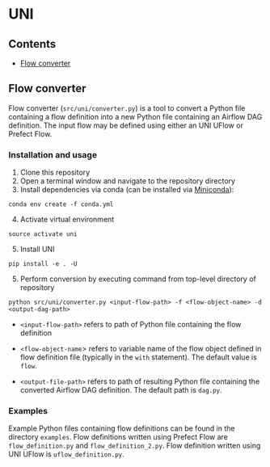 # UNI

## Contents

- [Flow converter](#converter)

<a name="converter"></a>
## Flow converter

Flow converter (`src/uni/converter.py`) is a tool to convert a Python file containing a flow definition into a new Python file containing an Airflow DAG definition. The input flow may be defined using either an UNI UFlow or Prefect Flow.

### Installation and usage

1. Clone this repository
2. Open a terminal window and navigate to the repository directory
3. Install dependencies via conda (can be installed via [Miniconda](https://docs.conda.io/en/latest/miniconda.html)):
```
conda env create -f conda.yml
```
4. Activate virtual environment
```
source activate uni
```
5. Install UNI
```
pip install -e . -U
```
5. Perform conversion by executing command from top-level directory of repository
```
python src/uni/converter.py <input-flow-path> -f <flow-object-name> -d <output-dag-path>
```

- `<input-flow-path>` refers to path of Python file containing the flow definition

- `<flow-object-name`> refers to variable name of the flow object defined in flow definition file (typically in the `with` statement). The default value is `flow`.

- `<output-file-path>` refers to path of resulting Python file containing the converted Airflow DAG definition. The default path is `dag.py`.

### Examples

Example Python files containing flow definitions can be found in the directory `examples`. Flow definitions written using Prefect Flow are `flow_definition.py` and `flow_definition_2.py`. Flow definition written using UNI UFlow is `uflow_definition.py`.